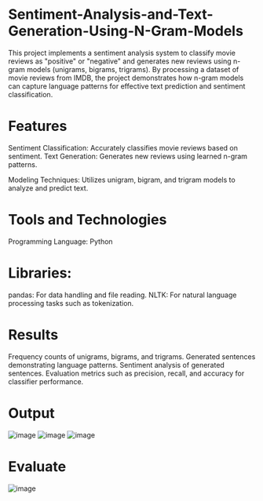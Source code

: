 # Sentiment-Analysis-and-Text-Generation-Using-N-Gram-Models

This project implements a sentiment analysis system to classify movie reviews as "positive" or "negative" and generates new reviews using n-gram models (unigrams, bigrams, trigrams). By processing a dataset of movie reviews from IMDB, the project demonstrates how n-gram models can capture language patterns for effective text prediction and sentiment classification.


# Features
Sentiment Classification: Accurately classifies movie reviews based on sentiment.
Text Generation: Generates new reviews using learned n-gram patterns.

Modeling Techniques: Utilizes unigram, bigram, and trigram models to analyze and predict text.


# Tools and Technologies
Programming Language: Python


# Libraries:
pandas: For data handling and file reading.
NLTK: For natural language processing tasks such as tokenization.


# Results
Frequency counts of unigrams, bigrams, and trigrams.
Generated sentences demonstrating language patterns.
Sentiment analysis of generated sentences.
Evaluation metrics such as precision, recall, and accuracy for classifier performance.

# Output
![image](https://github.com/user-attachments/assets/877d2b4a-b2d4-48f2-9270-bfa49a476003)
![image](https://github.com/user-attachments/assets/afee5b26-d324-4726-976d-7d364b012dd2)
![image](https://github.com/user-attachments/assets/1e5f72c4-91a2-4421-8d5d-023279978f68)

# Evaluate
![image](https://github.com/user-attachments/assets/8b978407-7eef-4a8f-8636-0b648ecdec4c)



